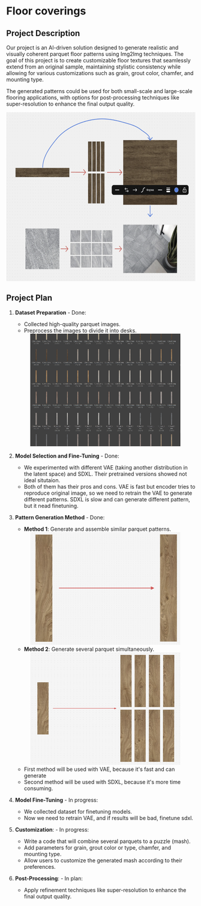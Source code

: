 # Floor coverings

## Project Description

Our project is an AI-driven solution designed to generate realistic and visually coherent parquet floor patterns using Img2Img techniques. The goal of this project is to create customizable floor textures that seamlessly extend from an original sample, maintaining stylistic consistency while allowing for various customizations such as grain, grout color, chamfer, and mounting type.

The generated patterns could be used for both small-scale and large-scale flooring applications, with options for post-processing techniques like super-resolution to enhance the final output quality.

<div style="text-align:center"><img src="readme_images/project_description.png" alt="Alt Text" width="600" height="450"></div>

## Project Plan

1. **Dataset Preparation** - Done:
   - Collected high-quality parquet images.
   - Preprocess the images to divide it into desks.
   
   <div style="text-align:center"><img src="readme_images/dataset.png" alt="Alt Text" width="400" height="300"></div>
2. **Model Selection and Fine-Tuning** - Done:
   - We experimented with different VAE (taking another distribution in the latent space) and SDXL. Their pretrained versions showed not ideal situtaion.
   - Both of them has their pros and cons. VAE is fast but encoder tries to reproduce original image, so we need to retrain the VAE to generate different patterns. SDXL is slow and can generate different pattern, but it nead finetuning. 

3. **Pattern Generation Method** - Done:
   - **Method 1**: Generate and assemble similar parquet patterns.
   
   <div style="text-align:center"><img src="readme_images/method_1.png" alt="Alt Text" width="400" height="300"></div>

   - **Method 2**: Generate several parquet simultaneously.
   
   <div style="text-align:center"><img src="readme_images/method_2.png" alt="Alt Text" width="400" height="300"></div>

   - First method will be used with VAE, because it's fast and can generate 
   - Second method will be used with SDXL, because it's more time consuming.

4. **Model Fine-Tuning** - In progress:
   - We collected dataset for finetuning models.
   - Now we need to retrain VAE, and if results will be bad, finetune sdxl.

5. **Customization**: - In progress:
   - Write a code that will combine several parquets to a puzzle (mash).
   - Add parameters for grain, grout color or type, chamfer, and mounting type.
   - Allow users to customize the generated mash according to their preferences.

5. **Post-Processing**: - In plan:
   - Apply refinement techniques like super-resolution to enhance the final output quality.